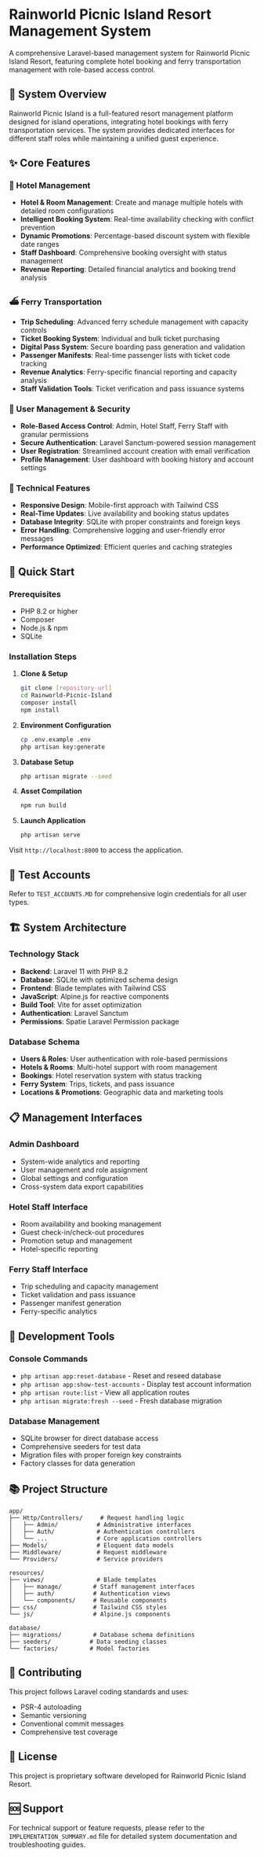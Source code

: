 # Rainworld Picnic Island Resort Management System

A comprehensive Laravel-based management system for Rainworld Picnic Island Resort, featuring complete hotel booking and ferry transportation management with role-based access control.

## 🏨 System Overview

Rainworld Picnic Island is a full-featured resort management platform designed for island operations, integrating hotel bookings with ferry transportation services. The system provides dedicated interfaces for different staff roles while maintaining a unified guest experience.

## ✨ Core Features

### 🏨 Hotel Management
- **Hotel & Room Management**: Create and manage multiple hotels with detailed room configurations
- **Intelligent Booking System**: Real-time availability checking with conflict prevention
- **Dynamic Promotions**: Percentage-based discount system with flexible date ranges
- **Staff Dashboard**: Comprehensive booking oversight with status management
- **Revenue Reporting**: Detailed financial analytics and booking trend analysis

### ⛴️ Ferry Transportation
- **Trip Scheduling**: Advanced ferry schedule management with capacity controls
- **Ticket Booking System**: Individual and bulk ticket purchasing
- **Digital Pass System**: Secure boarding pass generation and validation
- **Passenger Manifests**: Real-time passenger lists with ticket code tracking
- **Revenue Analytics**: Ferry-specific financial reporting and capacity analysis
- **Staff Validation Tools**: Ticket verification and pass issuance systems

### 👥 User Management & Security
- **Role-Based Access Control**: Admin, Hotel Staff, Ferry Staff with granular permissions
- **Secure Authentication**: Laravel Sanctum-powered session management
- **User Registration**: Streamlined account creation with email verification
- **Profile Management**: User dashboard with booking history and account settings

### 🔧 Technical Features
- **Responsive Design**: Mobile-first approach with Tailwind CSS
- **Real-Time Updates**: Live availability and booking status updates
- **Database Integrity**: SQLite with proper constraints and foreign keys
- **Error Handling**: Comprehensive logging and user-friendly error messages
- **Performance Optimized**: Efficient queries and caching strategies

## 🚀 Quick Start

### Prerequisites
- PHP 8.2 or higher
- Composer
- Node.js & npm
- SQLite

### Installation Steps

1. **Clone & Setup**
   ```bash
   git clone [repository-url]
   cd Rainworld-Picnic-Island
   composer install
   npm install
   ```

2. **Environment Configuration**
   ```bash
   cp .env.example .env
   php artisan key:generate
   ```

3. **Database Setup**
   ```bash
   php artisan migrate --seed
   ```

4. **Asset Compilation**
   ```bash
   npm run build
   ```

5. **Launch Application**
   ```bash
   php artisan serve
   ```

Visit `http://localhost:8000` to access the application.

## 👤 Test Accounts

Refer to `TEST_ACCOUNTS.MD` for comprehensive login credentials for all user types.

## 🏗️ System Architecture

### Technology Stack
- **Backend**: Laravel 11 with PHP 8.2
- **Database**: SQLite with optimized schema design
- **Frontend**: Blade templates with Tailwind CSS
- **JavaScript**: Alpine.js for reactive components
- **Build Tool**: Vite for asset optimization
- **Authentication**: Laravel Sanctum
- **Permissions**: Spatie Laravel Permission package

### Database Schema
- **Users & Roles**: User authentication with role-based permissions
- **Hotels & Rooms**: Multi-hotel support with room management
- **Bookings**: Hotel reservation system with status tracking
- **Ferry System**: Trips, tickets, and pass issuance
- **Locations & Promotions**: Geographic data and marketing tools

## 📋 Management Interfaces

### Admin Dashboard
- System-wide analytics and reporting
- User management and role assignment
- Global settings and configuration
- Cross-system data export capabilities

### Hotel Staff Interface
- Room availability and booking management
- Guest check-in/check-out procedures
- Promotion setup and management
- Hotel-specific reporting

### Ferry Staff Interface
- Trip scheduling and capacity management
- Ticket validation and pass issuance
- Passenger manifest generation
- Ferry-specific analytics

## 🔧 Development Tools

### Console Commands
- `php artisan app:reset-database` - Reset and reseed database
- `php artisan app:show-test-accounts` - Display test account information
- `php artisan route:list` - View all application routes
- `php artisan migrate:fresh --seed` - Fresh database migration

### Database Management
- SQLite browser for direct database access
- Comprehensive seeders for test data
- Migration files with proper foreign key constraints
- Factory classes for data generation

## 📚 Project Structure

```
app/
├── Http/Controllers/     # Request handling logic
│   ├── Admin/           # Administrative interfaces
│   ├── Auth/            # Authentication controllers
│   └── ...              # Core application controllers
├── Models/              # Eloquent data models
├── Middleware/          # Request middleware
└── Providers/           # Service providers

resources/
├── views/               # Blade templates
│   ├── manage/         # Staff management interfaces
│   ├── auth/           # Authentication views
│   └── components/     # Reusable components
├── css/                # Tailwind CSS styles
└── js/                 # Alpine.js components

database/
├── migrations/         # Database schema definitions
├── seeders/           # Data seeding classes
└── factories/         # Model factories
```

## 🤝 Contributing

This project follows Laravel coding standards and uses:
- PSR-4 autoloading
- Semantic versioning
- Conventional commit messages
- Comprehensive test coverage

## 📄 License

This project is proprietary software developed for Rainworld Picnic Island Resort.

## 🆘 Support

For technical support or feature requests, please refer to the `IMPLEMENTATION_SUMMARY.md` file for detailed system documentation and troubleshooting guides.
